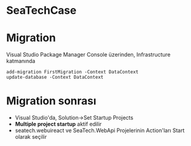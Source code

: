 # SeaTechCase

# Migration

Visual Studio Package Manager Console üzerinden, Infrastructure katmanında
```
add-migration FirstMigration -Context DataContext
update-database -Context DataContext
```

# Migration sonrası


- Visual Studio'da, Solution->Set Startup Projects
- **Multiple project startup** aktif edilir
- seatech.webuireact ve SeaTech.WebApi Projelerinin Action'ları Start olarak seçilir
